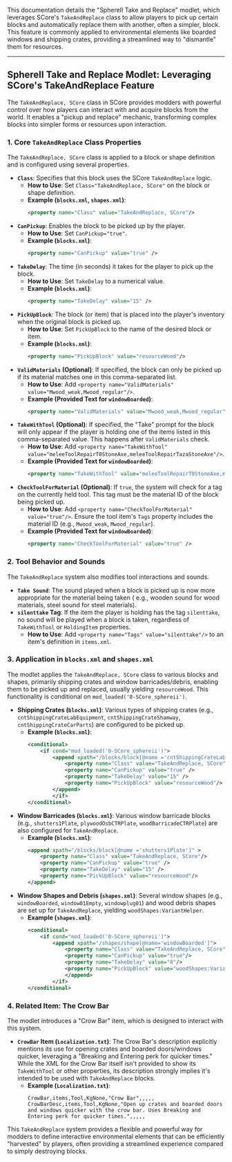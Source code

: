 This documentation details the "SphereII Take and Replace" modlet, which leverages SCore's `TakeAndReplace` class to
allow players to pick up certain blocks and automatically replace them with another, often a simpler, block. This
feature is commonly applied to environmental elements like boarded windows and shipping crates, providing a streamlined
way to "dismantle" them for resources.

-----

## SphereII Take and Replace Modlet: Leveraging SCore's TakeAndReplace Feature

The `TakeAndReplace, SCore` class in SCore provides modders with powerful control over how players can interact with and
acquire blocks from the world. It enables a "pickup and replace" mechanic, transforming complex blocks into simpler
forms or resources upon interaction.

### 1\. Core `TakeAndReplace` Class Properties

The `TakeAndReplace, SCore` class is applied to a block or shape definition and is configured using several properties.

* **`Class`**: Specifies that this block uses the SCore `TakeAndReplace` logic.
    * **How to Use**: Set `Class="TakeAndReplace, SCore"` on the block or shape definition.
    * **Example (`blocks.xml`, `shapes.xml`)**:
      ```xml
      <property name="Class" value="TakeAndReplace, SCore"/>
      ```
* **`CanPickup`**: Enables the block to be picked up by the player.
    * **How to Use**: Set `CanPickup="true"`.
    * **Example (`blocks.xml`)**:
      ```xml
      <property name="CanPickup" value="true" />
      ```
* **`TakeDelay`**: The time (in seconds) it takes for the player to pick up the block.
    * **How to Use**: Set `TakeDelay` to a numerical value.
    * **Example (`blocks.xml`)**:
      ```xml
      <property name="TakeDelay" value="15" />
      ```
* **`PickUpBlock`**: The block (or item) that is placed into the player's inventory when the original block is picked
  up.
    * **How to Use**: Set `PickUpBlock` to the name of the desired block or item.
    * **Example (`blocks.xml`)**:
      ```xml
      <property name="PickUpBlock" value="resourceWood"/>
      ```
* **`ValidMaterials` (Optional)**: If specified, the block can only be picked up if its material matches one in this
  comma-separated list.
    * **How to Use**: Add `<property name="ValidMaterials" value="Mwood_weak,Mwood_regular"/>`.
    * **Example (Provided Text for `windowBoarded`)**:
      ```xml
      <property name="ValidMaterials" value="Mwood_weak,Mwood_regular"/>
      ```
* **`TakeWithTool` (Optional)**: If specified, the "Take" prompt for the block will only appear if the player is holding
  one of the items listed in this comma-separated value. This happens after `ValidMaterials` check.
    * **How to Use**: Add
      `<property name="TakeWithTool" value="meleeToolRepairT0StoneAxe,meleeToolRepairTazaStoneAxe"/>`.
    * **Example (Provided Text for `windowBoarded`)**:
      ```xml
      <property name="TakeWithTool" value="meleeToolRepairT0StoneAxe,meleeToolRepairTazaStoneAxe"/>
      ```
* **`CheckToolForMaterial` (Optional)**: If `true`, the system will check for a tag on the currently held tool. This tag
  must be the material ID of the block being picked up.
    * **How to Use**: Add `<property name="CheckToolForMaterial" value="true"/>`. Ensure the tool item's `Tags` property
      includes the material ID (e.g., `Mwood_weak`, `Mwood_regular`).
    * **Example (Provided Text for `windowBoarded`)**:
      ```xml
      <property name="CheckToolForMaterial" value="true" />
      ```

### 2\. Tool Behavior and Sounds

The `TakeAndReplace` system also modifies tool interactions and sounds.

* **`Take Sound`**: The sound played when a block is picked up is now more appropriate for the material being taken (
  e.g., wooden sound for wood materials, steel sound for steel materials).
* **`silenttake` Tag**: If the item the player is holding has the tag `silenttake`, no sound will be played when a block
  is taken, regardless of `TakeWithTool` or `HoldingItem` properties.
    * **How to Use**: Add `<property name="Tags" value="silenttake"/>` to an item's definition in `items.xml`.

### 3\. Application in `blocks.xml` and `shapes.xml`

The modlet applies the `TakeAndReplace, SCore` class to various blocks and shapes, primarily shipping crates and window
barricades/debris, enabling them to be picked up and replaced, usually yielding `resourceWood`. This functionality is
conditional on `mod_loaded('0-SCore_sphereii')`.

* **Shipping Crates (`blocks.xml`)**: Various types of shipping crates (e.g., `cntShippingCrateLabEquipment`,
  `cntShippingCrateShamway`, `cntShippingCrateCarParts`) are configured to be picked up.
    * **Example (`blocks.xml`)**:
      ```xml
      <conditional>
          <if cond="mod_loaded('0-SCore_sphereii')">
              <append xpath="/blocks/block[@name ='cntShippingCrateLabEquipment']" >
                  <property name="Class" value="TakeAndReplace, SCore"/>
                  <property name="CanPickup" value="true" />
                  <property name="TakeDelay" value="15" />
                  <property name="PickUpBlock" value="resourceWood"/>
              </append>
              </if>
      </conditional>
      ```
* **Window Barricades (`blocks.xml`)**: Various window barricade blocks (e.g., `shutters1Plate`, `plywoodOsbCTRPlate`,
  `woodBarricadeCTRPlate`) are also configured for `TakeAndReplace`.
    * **Example (`blocks.xml`)**:
      ```xml
      <append xpath="/blocks/block[@name ='shutters1Plate']" >
          <property name="Class" value="TakeAndReplace, SCore"/>
          <property name="CanPickup" value="true" />
          <property name="TakeDelay" value="15" />
          <property name="PickUpBlock" value="resourceWood"/>
      </append>
      ```
* **Window Shapes and Debris (`shapes.xml`)**: Several window shapes (e.g., `windowBoarded`, `window01Empty`,
  `windowplug01`) and wood debris shapes are set up for `TakeAndReplace`, yielding `woodShapes:VariantHelper`.
    * **Example (`shapes.xml`)**:
      ```xml
      <conditional>
          <if cond="mod_loaded('0-SCore_sphereii')">
              <append xpath="/shapes/shape[@name='windowBoarded']">
                  <property name="Class" value="TakeAndReplace, SCore"/>
                  <property name="CanPickup" value="true"/>
                  <property name="TakeDelay" value="8"/>
                  <property name="PickUpBlock" value="woodShapes:VariantHelper"/>
                  </append>
              </if>
      </conditional>
      ```

### 4\. Related Item: The Crow Bar

The modlet introduces a "Crow Bar" item, which is designed to interact with this system.

* **`CrowBar` Item (`Localization.txt`)**: The Crow Bar's description explicitly mentions its use for opening crates and
  boarded doors/windows quicker, leveraging a "Breaking and Entering perk for quicker times." While the XML for the Crow
  Bar itself isn't provided to show its `TakeWithTool` or other properties, its description strongly implies it's
  intended to be used with `TakeAndReplace` blocks.
    * **Example (`Localization.txt`)**:
      ```
      CrowBar,items,Tool,KgNone,"Crow Bar",,,,,
      CrowBarDesc,items,Tool,KgNone,"Open up crates and boarded doors and windows quicker with the crow bar. Uses Breaking and Entering perk for quicker times.",,,,,
      ```

This `TakeAndReplace` system provides a flexible and powerful way for modders to define interactive environmental
elements that can be efficiently "harvested" by players, often providing a streamlined experience compared to simply
destroying blocks.